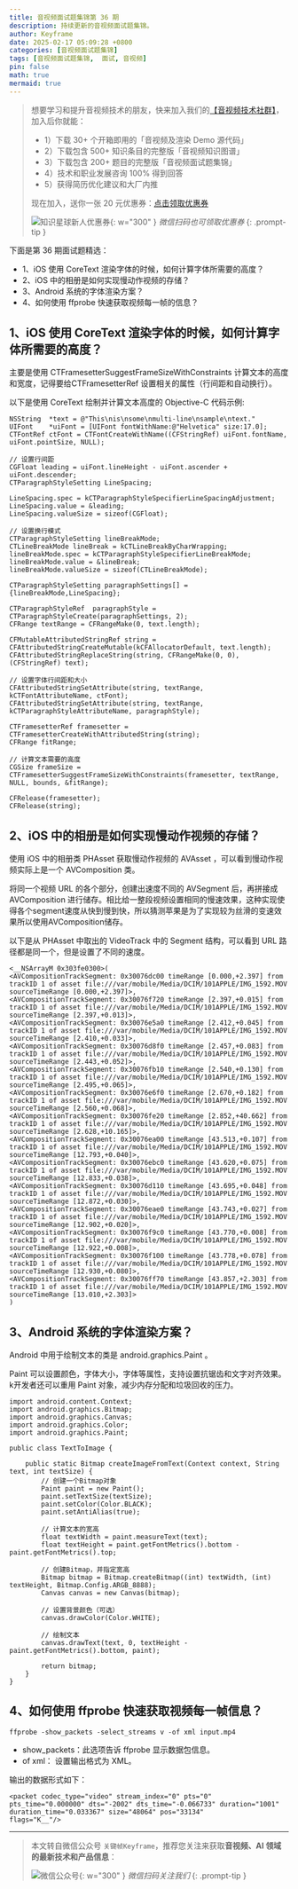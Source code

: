 ```yaml
---
title: 音视频面试题集锦第 36 期
description: 持续更新的音视频面试题集锦。
author: Keyframe
date: 2025-02-17 05:09:28 +0800
categories: [音视频面试题集锦]
tags: [音视频面试题集锦,  面试, 音视频]
pin: false
math: true
mermaid: true
---
```


>想要学习和提升音视频技术的朋友，快来加入我们的<a href="https://t.zsxq.com/jRprT" target="_blank" rel="noopener noreferrer">【音视频技术社群】</a>，加入后你就能：
>
>- 1）下载 30+ 个开箱即用的「音视频及渲染 Demo 源代码」
>- 2）下载包含 500+ 知识条目的完整版「音视频知识图谱」
>- 3）下载包含 200+ 题目的完整版「音视频面试题集锦」
>- 4）技术和职业发展咨询 100% 得到回答
>- 5）获得简历优化建议和大厂内推
>  
>现在加入，送你一张 20 元优惠券：<a href="https://t.zsxq.com/jRprT" target="_blank" rel="noopener noreferrer">点击领取优惠券</a>
>
>![知识星球新人优惠券](assets/img/keyframe-zsxq-coupon.png){: w="300" }
>_微信扫码也可领取优惠券_
{: .prompt-tip }



下面是第 36 期面试题精选：

- 1、iOS 使用 CoreText 渲染字体的时候，如何计算字体所需要的高度？
- 2、iOS 中的相册是如何实现慢动作视频的存储？
- 3、Android 系统的字体渲染方案？
- 4、如何使用 ffprobe 快速获取视频每一帧的信息？


## 1、iOS 使用 CoreText 渲染字体的时候，如何计算字体所需要的高度？ 

主要是使用 CTFramesetterSuggestFrameSizeWithConstraints 计算文本的高度和宽度，记得要给CTFramesetterRef 设置相关的属性（行间距和自动换行）。

以下是使用 CoreText 绘制并计算文本高度的 Objective-C 代码示例:

```objc
NSString  *text = @"This\nis\nsome\nmulti-line\nsample\ntext."
UIFont    *uiFont = [UIFont fontWithName:@"Helvetica" size:17.0];
CTFontRef ctFont = CTFontCreateWithName((CFStringRef) uiFont.fontName, uiFont.pointSize, NULL);

// 设置行间距
CGFloat leading = uiFont.lineHeight - uiFont.ascender + uiFont.descender;
CTParagraphStyleSetting LineSpacing;
    
LineSpacing.spec = kCTParagraphStyleSpecifierLineSpacingAdjustment;
LineSpacing.value = &leading;
LineSpacing.valueSize = sizeof(CGFloat);
    
// 设置换行模式
CTParagraphStyleSetting lineBreakMode;
CTLineBreakMode lineBreak = kCTLineBreakByCharWrapping;
lineBreakMode.spec = kCTParagraphStyleSpecifierLineBreakMode;
lineBreakMode.value = &lineBreak;
lineBreakMode.valueSize = sizeof(CTLineBreakMode);

CTParagraphStyleSetting paragraphSettings[] = {lineBreakMode,LineSpacing};

CTParagraphStyleRef  paragraphStyle = CTParagraphStyleCreate(paragraphSettings, 2);
CFRange textRange = CFRangeMake(0, text.length);

CFMutableAttributedStringRef string = CFAttributedStringCreateMutable(kCFAllocatorDefault, text.length);
CFAttributedStringReplaceString(string, CFRangeMake(0, 0), (CFStringRef) text);

// 设置字体行间距和大小
CFAttributedStringSetAttribute(string, textRange, kCTFontAttributeName, ctFont);
CFAttributedStringSetAttribute(string, textRange, kCTParagraphStyleAttributeName, paragraphStyle);

CTFramesetterRef framesetter = CTFramesetterCreateWithAttributedString(string);
CFRange fitRange;

// 计算文本需要的高度
CGSize frameSize = CTFramesetterSuggestFrameSizeWithConstraints(framesetter, textRange, NULL, bounds, &fitRange);

CFRelease(framesetter);
CFRelease(string);
```

## 2、iOS 中的相册是如何实现慢动作视频的存储？

使用 iOS 中的相册类 PHAsset 获取慢动作视频的 AVAsset ，可以看到慢动作视频实际上是一个 AVComposition 类。

将同一个视频 URL 的各个部分，创建出速度不同的 AVSegment 后，再拼接成 AVComposition 进行储存。相比给一整段视频设置相同的慢速效果，这种实现使得各个segment速度从快到慢到快，所以猜测苹果是为了实现较为丝滑的变速效果所以使用AVComposition储存。

以下是从 PHAsset 中取出的 VideoTrack 中的 Segment 结构，可以看到 URL 路径都是同一个，但是设置了不同的速度。

```
<__NSArrayM 0x303fe0300>(
<AVCompositionTrackSegment: 0x30076dc00 timeRange [0.000,+2.397] from trackID 1 of asset file:///var/mobile/Media/DCIM/101APPLE/IMG_1592.MOV sourceTimeRange [0.000,+2.397]>,
<AVCompositionTrackSegment: 0x30076f720 timeRange [2.397,+0.015] from trackID 1 of asset file:///var/mobile/Media/DCIM/101APPLE/IMG_1592.MOV sourceTimeRange [2.397,+0.013]>,
<AVCompositionTrackSegment: 0x30076e5a0 timeRange [2.412,+0.045] from trackID 1 of asset file:///var/mobile/Media/DCIM/101APPLE/IMG_1592.MOV sourceTimeRange [2.410,+0.033]>,
<AVCompositionTrackSegment: 0x30076d8f0 timeRange [2.457,+0.083] from trackID 1 of asset file:///var/mobile/Media/DCIM/101APPLE/IMG_1592.MOV sourceTimeRange [2.443,+0.052]>,
<AVCompositionTrackSegment: 0x30076fb10 timeRange [2.540,+0.130] from trackID 1 of asset file:///var/mobile/Media/DCIM/101APPLE/IMG_1592.MOV sourceTimeRange [2.495,+0.065]>,
<AVCompositionTrackSegment: 0x30076e6f0 timeRange [2.670,+0.182] from trackID 1 of asset file:///var/mobile/Media/DCIM/101APPLE/IMG_1592.MOV sourceTimeRange [2.560,+0.068]>,
<AVCompositionTrackSegment: 0x30076fe20 timeRange [2.852,+40.662] from trackID 1 of asset file:///var/mobile/Media/DCIM/101APPLE/IMG_1592.MOV sourceTimeRange [2.628,+10.165]>,
<AVCompositionTrackSegment: 0x30076ea00 timeRange [43.513,+0.107] from trackID 1 of asset file:///var/mobile/Media/DCIM/101APPLE/IMG_1592.MOV sourceTimeRange [12.793,+0.040]>,
<AVCompositionTrackSegment: 0x30076ebc0 timeRange [43.620,+0.075] from trackID 1 of asset file:///var/mobile/Media/DCIM/101APPLE/IMG_1592.MOV sourceTimeRange [12.833,+0.038]>,
<AVCompositionTrackSegment: 0x30076d110 timeRange [43.695,+0.048] from trackID 1 of asset file:///var/mobile/Media/DCIM/101APPLE/IMG_1592.MOV sourceTimeRange [12.872,+0.030]>,
<AVCompositionTrackSegment: 0x30076eae0 timeRange [43.743,+0.027] from trackID 1 of asset file:///var/mobile/Media/DCIM/101APPLE/IMG_1592.MOV sourceTimeRange [12.902,+0.020]>,
<AVCompositionTrackSegment: 0x30076f9c0 timeRange [43.770,+0.008] from trackID 1 of asset file:///var/mobile/Media/DCIM/101APPLE/IMG_1592.MOV sourceTimeRange [12.922,+0.008]>,
<AVCompositionTrackSegment: 0x30076f100 timeRange [43.778,+0.078] from trackID 1 of asset file:///var/mobile/Media/DCIM/101APPLE/IMG_1592.MOV sourceTimeRange [12.930,+0.080]>,
<AVCompositionTrackSegment: 0x30076ff70 timeRange [43.857,+2.303] from trackID 1 of asset file:///var/mobile/Media/DCIM/101APPLE/IMG_1592.MOV sourceTimeRange [13.010,+2.303]>
)
```




## 3、Android 系统的字体渲染方案？

Android 中用于绘制文本的类是 android.graphics.Paint 。

Paint 可以设置颜色，字体大小，字体等属性，支持设置抗锯齿和文字对齐效果。k开发者还可以重用 Paint 对象，减少内存分配和垃圾回收的压力。

```
import android.content.Context;
import android.graphics.Bitmap;
import android.graphics.Canvas;
import android.graphics.Color;
import android.graphics.Paint;

public class TextToImage {

    public static Bitmap createImageFromText(Context context, String text, int textSize) {
        // 创建一个Bitmap对象
        Paint paint = new Paint();
        paint.setTextSize(textSize);
        paint.setColor(Color.BLACK);
        paint.setAntiAlias(true);

        // 计算文本的宽高
        float textWidth = paint.measureText(text);
        float textHeight = paint.getFontMetrics().bottom - paint.getFontMetrics().top;

        // 创建Bitmap，并指定宽高
        Bitmap bitmap = Bitmap.createBitmap((int) textWidth, (int) textHeight, Bitmap.Config.ARGB_8888);
        Canvas canvas = new Canvas(bitmap);

        // 设置背景颜色（可选）
        canvas.drawColor(Color.WHITE);

        // 绘制文本
        canvas.drawText(text, 0, textHeight - paint.getFontMetrics().bottom, paint);

        return bitmap;
    }
}
```

## 4、如何使用 ffprobe 快速获取视频每一帧信息？

```
ffprobe -show_packets -select_streams v -of xml input.mp4
```

- show_packets：此选项告诉 ffprobe 显示数据包信息。
- of xml： 设置输出格式为 XML。

输出的数据形式如下：

```
<packet codec_type="video" stream_index="0" pts="0" pts_time="0.000000" dts="-2002" dts_time="-0.066733" duration="1001" duration_time="0.033367" size="48064" pos="33134" 
flags="K__"/>
```




---

> 本文转自微信公众号 `关键帧Keyframe`，推荐您关注来获取**音视频、AI 领域的最新技术和产品信息**：
>
>![微信公众号](assets/img/keyframe-mp.jpg){: w="300" }
>_微信扫码关注我们_
{: .prompt-tip }

